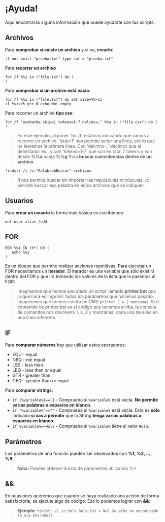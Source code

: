 # ¡Ayuda!
Aquí encontrarás alguna información que puede ayudarte con tus scripts.


## Archivos
Para **comprobar si existe un archivo** y si no, **crearlo**:
```
if not exist "prueba.txt" type nul > "prueba.txt"
```
Para **recorrer un archivo**
```
for /f %%i in ("file.txt") do (
)
```
Para **comprobar si un archivo está vacío**:
```
for /f %%i in ("file.txt") do set size=%%~zi
if %size% gtr 0 echo Not empty
```
Para recorrer un archivo **tipo csv**:
```
for /f "usebackq skip=1 tokens=1-7 delims=," %%a in ("file.csv") do (
)
```
> En este ejemplo, al poner 'for /f' estamos indicando que vamos a recorrer un archivo. 'skip=1' nos permite saltar una línea, por lo que no leeremos la primera línea. Con 'delimns=,' decimos que el delimitador es **,** y con 'tokens=1-7' que son en total 7 tokens y van desde **%%a** hasta **%%g**
Para **buscar coincidencias dentro de un archivo**:
```
findstr /i /c:"PalabraABuscar" archivos
```
> /i nos permite buscar sin importar las mayúsculas minúsculas. /c permite buscar esa palabra en el/los archivos que se indiquen.
## Usuarios
Para **crear un usuario** la forma más básica es escribiendo:
```
net user alias /add
```


## FOR
```
FOR %%i IN (%*) DO (
   echo %%i
)
```
Es un bloque que permite realizar acciones repetitivas. Para ejecutar un FOR necesitamos un **iterador**. El iterador es una variable que sólo existirá dentro del FOR y que irá tomando los valores de la lista que le pasemos al FOR:
> Imaginemos que hemos ejecutado un script llamado **printer.bat** que lo que hará es imprimir todos los parámetros que hallamos pasado. Imaginemos que hemos escrito en CMD `printer 1 a 2 manzanas`. Si el contenido de printer.bat es el código que tenemos arriba, la consola de comandos nos devolverá 1, a, 2 y manzanas, cada una de ellas en una línea diferente.


## IF
Para **comparar números** hay que utilizar estos operadores:
- EQU - equal
- NEQ - not equal
- LSS - less than
- LEQ - less than or equal
- GTR - greater than
- GEQ - greater than or equal

Para **comparar strings**:
- `if [%variable%]==[]` - Comprueba si `%variable%` está vacía. **No permite varias palabras o espacios en blanco.**
- `if "%variable%"==""` - Comprueba si `%variable%` está vacía. Esto es **sólo** indicado **si vas a permitir** que la String **tenga varias palabras o espacios en blanco**.
- `if %variable%==Hola` - Comprueba si `%variable%` tiene el valor `Hola`.

## Parámetros
Los parámetros de una función pueden ser observados con **%1, %2, ..., %9**.
> **Nota:** Puedes obtener la lista de parámetros utilizando %*

## &&
En ocasiones queremos que cuando se haya realizado una acción de forma satisfactoria, se ejecute algo de código. Eso lo podemos lograr con **&&**:
> **Ejemplo:** `findstr /i /c:hola hola.txt > Nul && echo He encontrado lo que buscabas!`
